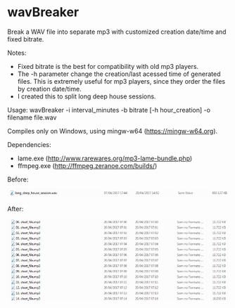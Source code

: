 # wavBreaker
Break a WAV file into separate mp3 with customized creation date/time and fixed bitrate.

Notes:
- Fixed bitrate is the best for compatibility with old mp3 players.
- The -h parameter change the creation/last acessed time of generated files. This is extremely useful for mp3 players, since they order the files by creation date/time.
- I created this to split long deep house sessions.

Usage:
wavBreaker -i interval_minutes -b bitrate [-h hour_creation] -o filename file.wav

Compiles only on Windows, using mingw-w64 (https://mingw-w64.org).

Dependencies:
- lame.exe (http://www.rarewares.org/mp3-lame-bundle.php)
- ffmpeg.exe (http://ffmpeg.zeranoe.com/builds/)

Before:

![Before](/before.png?raw=true)

After:

![After](/after.png?raw=true)